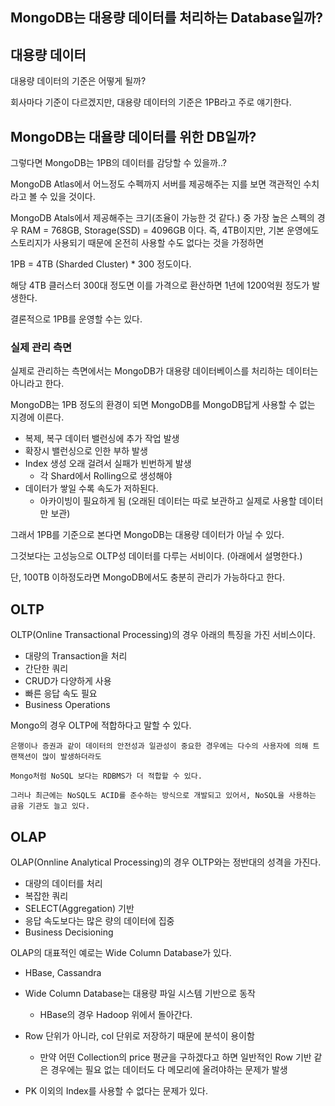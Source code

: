 ## MongoDB는 대용량 데이터를 처리하는 Database일까?

## 대용량 데이터

대용량 데이터의 기준은 어떻게 될까?

회사마다 기준이 다르겠지만, 대용량 데이터의 기준은 1PB라고 주로 얘기한다.

## MongoDB는 대욜량 데이터를 위한 DB일까?

그렇다면 MongoDB는 1PB의 데이터를 감당할 수 있을까..?

MongoDB Atlas에서 어느정도 수펙까지 서버를 제공해주는 지를 보면 객관적인 수치라고 볼 수 있을 것이다.

MongoDB Atals에서 제공해주는 크기(조율이 가능한 것 같다.) 중 가장 높은 스펙의 경우 RAM = 768GB, Storage(SSD) = 4096GB 이다. 즉, 4TB이지만, 기본 운영에도 스토리지가 사용되기 때문에 온전히 사용할 수도 없다는 것을 가정하면

1PB = 4TB (Sharded Cluster) * 300 정도이다.

해당 4TB 클러스터 300대 정도면 이를 가격으로 환산하면 1년에 1200억원 정도가 발생한다.

결론적으로 1PB를 운영할 수는 있다.

### 실제 관리 측면

실제로 관리하는 측면에서는 MongoDB가 대용량 데이터베이스를 처리하는 데이터는 아니라고 한다.

MongoDB는 1PB 정도의 환경이 되면 MongoDB를 MongoDB답게 사용할 수 없는 지경에 이른다.
- 복제, 복구 데이터 밸런싱에 추가 작업 발생
- 확장시 밸런싱으로 인한 부하 발생
- Index 생성 오래 걸려서 실패가 빈번하게 발생
  - 각 Shard에서 Rolling으로 생성해야 
- 데이터가 쌓일 수록 속도가 저하된다.
  - 아카이빙이 필요하게 됨 (오래된 데이터는 따로 보관하고 실제로 사용할 데이터만 보관)

그래서 1PB를 기준으로 본다면 MongoDB는 대용량 데이터가 아닐 수 있다.

그것보다는 고성능으로 OLTP성 데이터를 다루는 서비이다. (아래에서 설명한다.)

단, 100TB 이하정도라면 MongoDB에서도 충분히 관리가 가능하다고 한다.

## OLTP

OLTP(Online Transactional Processing)의 경우 아래의 특징을 가진 서비스이다.
- 대량의 Transaction을 처리
- 간단한 쿼리
- CRUD가 다양하게 사용
- 빠른 응답 속도 필요
- Business Operations

Mongo의 경우 OLTP에 적합하다고 말할 수 있다.

```
은행이나 증권과 같이 데이터의 안전성과 일관성이 중요한 경우에는 다수의 사용자에 의해 트랜잭션이 많이 발생하더라도

Mongo처럼 NoSQL 보다는 RDBMS가 더 적합할 수 있다.

그러나 최근에는 NoSQL도 ACID를 준수하는 방식으로 개발되고 있어서, NoSQL을 사용하는 금융 기관도 늘고 있다.
```

## OLAP

OLAP(Onnline Analytical Processing)의 경우 OLTP와는 정반대의 성격을 가진다.
- 대량의 데이터를 처리
- 복잡한 쿼리
- SELECT(Aggregation) 기반
- 응답 속도보다는 많은 량의 데이터에 집중
- Business Decisioning

OLAP의 대표적인 예로는 Wide Column Database가 있다.
- HBase, Cassandra

- Wide Column Database는 대용량 파일 시스템 기반으로 동작
  - HBase의 경우 Hadoop 위에서 돌아간다.
- Row 단위가 아니라, col 단위로 저장하기 때문에 분석이 용이함
  - 만약 어떤 Collection의 price 평균을 구하겠다고 하면 일반적인 Row 기반 같은 경우에는 필요 없는 데이터도 다 메모리에 올려야하는 문제가 발생
- PK 이외의 Index를 사용할 수 없다는 문제가 있다.